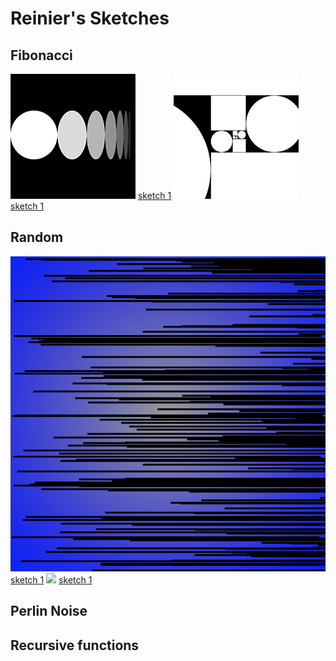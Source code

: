 # Reinier's Sketches 

## Fibonacci
![](Reinier/fibo/sketch1.png)
[sketch 1](Reinier/fibo/sketch1.pv)
![](Reinier/fibo/sketch2.png)
[sketch 1](Reinier/fibo/sketch2.pv)

## Random
![](Reinier/random/sketch1_random.png)
[sketch 1](Reinier/random/sketch1_random.pv)
![](Reinier/random/sketch2_random_random.png)
[sketch 1](Reinier/random/sketch2.pv)
## Perlin Noise

## Recursive functions
            
